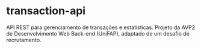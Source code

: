 # transaction-api
API REST para gerenciamento de transações e estatísticas. Projeto da AVP2 de Desenvolvimento Web Back-end (UniFAP), adaptado de um desafio de recrutamento.
